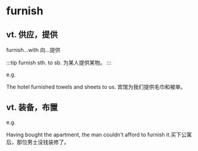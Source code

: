 # furnish

## vt. 供应，提供

furnish...with 向...提供

:::tip
furnish sth. to sb. 为某人提供某物。
:::

e.g.

The hotel furnished towels and sheets to us. 宾馆为我们提供毛巾和被单。

## vt. 装备，布置

e.g.

Having bought the apartment, the man couldn't afford to furnish it.买下公寓后，那位男士没钱装修了。
